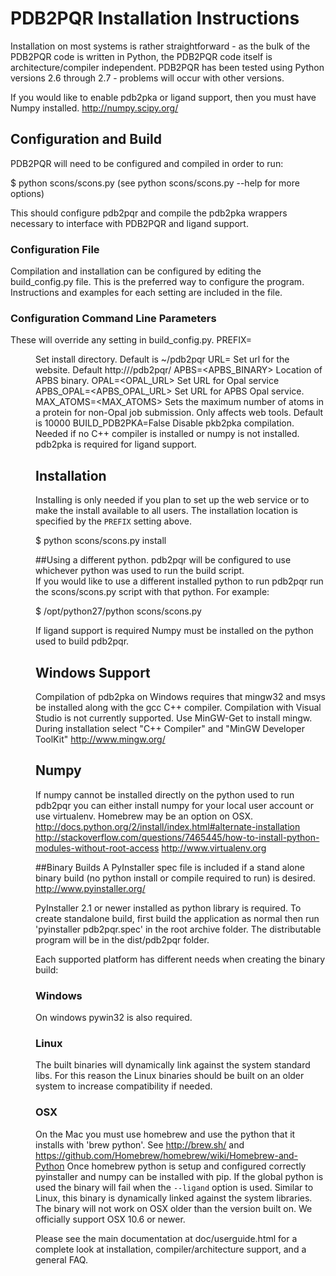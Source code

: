 # PDB2PQR Installation Instructions

Installation on most systems is rather straightforward - as the bulk of the PDB2PQR code is written in Python, the PDB2PQR code itself is architecture/compiler independent. PDB2PQR has been tested using Python versions 2.6 through 2.7 - problems will occur with other versions. 

If you would like to enable pdb2pka or ligand support, then you must have Numpy installed.
http://numpy.scipy.org/

## Configuration and Build
PDB2PQR will need to be configured and compiled in order to run:

  $ python scons/scons.py (see python scons/scons.py --help for more options)
  
This should configure pdb2pqr and compile the pdb2pka wrappers necessary to interface with PDB2PQR and ligand support.
  
### Configuration File
Compilation and installation can be configured by editing the build_config.py file. 
This is the preferred way to configure the program.  
Instructions and examples for each setting are included in the file.
  
### Configuration Command Line Parameters 
These will override any setting in build_config.py.
  PREFIX=<DIR>                	Set install directory. Default is ~/pdb2pqr
  URL=<URL>              		Set url for the website.  Default http://<COMPUTER NAME>/pdb2pqr/
  APBS=<APBS_BINARY>            Location of APBS binary.
  OPAL=<OPAL_URL>	            Set URL for Opal service
  APBS_OPAL=<APBS_OPAL_URL>		Set URL for APBS Opal service.
  MAX_ATOMS=<MAX_ATOMS>			Sets the maximum number of atoms in a protein for non-Opal job submission. Only affects web tools. Default is 10000
  BUILD_PDB2PKA=False           Disable pkb2pka compilation. Needed if no C++ compiler is installed or numpy is not installed. pdb2pka is required for ligand support.

## Installation
Installing is only needed if you plan to set up the web service or to make the install available to all users.
The installation location is specified by the <code>PREFIX</code> setting above.
 
  $ python scons/scons.py install

##Using a different python.
pdb2pqr will be configured to use whichever python was used to run the build script.  
If you would like to use a different installed python to run pdb2pqr run the scons/scons.py script with that python. 
For example:

  $ /opt/python27/python scons/scons.py 
  
If ligand support is required Numpy must be installed on the python used to build pdb2pqr.

## Windows Support  
Compilation of pdb2pka on Windows requires that mingw32 and msys be installed along with the gcc C++ compiler. Compilation with Visual Studio is not currently supported.
Use MinGW-Get to install mingw. During installation select "C++ Compiler" and "MinGW Developer ToolKit"
http://www.mingw.org/

## Numpy
If numpy cannot be installed directly on the python used to run pdb2pqr you can either install numpy for your local user account or use virtualenv. Homebrew may be an option on OSX.
http://docs.python.org/2/install/index.html#alternate-installation
http://stackoverflow.com/questions/7465445/how-to-install-python-modules-without-root-access
http://www.virtualenv.org

##Binary Builds
A PyInstaller spec file is included if a stand alone binary build (no python install or compile required to run) is desired. 
http://www.pyinstaller.org/

PyInstaller 2.1 or newer installed as python library is required. 
To create standalone build, first build the application as normal then run 'pyinstaller pdb2pqr.spec' in the root archive folder. The distributable program will be in the dist/pdb2pqr folder.

Each supported platform has different needs when creating the binary build:

### Windows
On windows pywin32 is also required.

### Linux
The built binaries will dynamically link against the system standard libs. 
For this reason the Linux binaries should be built on an older system to increase compatibility if needed.

### OSX
On the Mac you must use homebrew and use the python that it installs with 'brew python'. See http://brew.sh/ and https://github.com/Homebrew/homebrew/wiki/Homebrew-and-Python
Once homebrew python is setup and configured correctly pyinstaller and numpy can be installed with pip.
If the global python is used the binary will fail when the <code>--ligand</code> option is used. 
Similar to Linux, this binary is dynamically linked against the system libraries. The binary will not work on OSX older than the version built on. 
We officially support OSX 10.6 or newer.

Please see the main documentation at doc/userguide.html for a complete
look at installation, compiler/architecture support, and a general FAQ.

